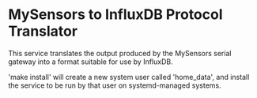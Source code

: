 # MySensors to InfluxDB Protocol Translator

This service translates the output produced by the MySensors serial gateway into a format suitable for use by InfluxDB.

'make install' will create a new system user called 'home\_data', and install the service to be run by that user on systemd-managed systems.

